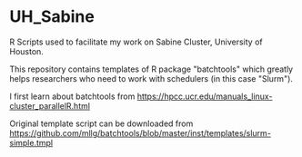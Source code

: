 # UH_Sabine
R Scripts used to facilitate my work on Sabine Cluster, University of Houston.

This repository contains templates of R package "batchtools" which greatly helps researchers who need to work with schedulers (in this case "Slurm").

I first learn about batchtools from https://hpcc.ucr.edu/manuals_linux-cluster_parallelR.html

Original template script can be downloaded from https://github.com/mllg/batchtools/blob/master/inst/templates/slurm-simple.tmpl


